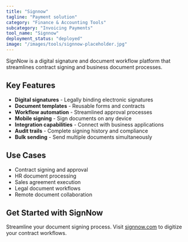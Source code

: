 ```yaml
---
title: "Signnow"
tagline: "Payment solution"
category: "Finance & Accounting Tools"
subcategory: "Invoicing Payments"
tool_name: "Signnow"
deployment_status: "deployed"
image: "/images/tools/signnow-placeholder.jpg"
---
```

SignNow is a digital signature and document workflow platform that streamlines contract signing and business document processes.

## Key Features

- **Digital signatures** - Legally binding electronic signatures
- **Document templates** - Reusable forms and contracts
- **Workflow automation** - Streamlined approval processes
- **Mobile signing** - Sign documents on any device
- **Integration capabilities** - Connect with business applications
- **Audit trails** - Complete signing history and compliance
- **Bulk sending** - Send multiple documents simultaneously

## Use Cases

- Contract signing and approval
- HR document processing
- Sales agreement execution
- Legal document workflows
- Remote document collaboration

## Get Started with SignNow

Streamline your document signing process. Visit [signnow.com](https://www.signnow.com) to digitize your contract workflows.
